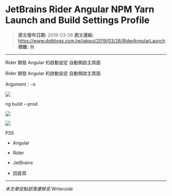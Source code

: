 # JetBrains Rider Angular NPM Yarn Launch and Build Settings Profile

> **原文發布日期:** 2019-03-26
> **原文連結:** https://www.dotblogs.com.tw/jakeuj/2019/03/26/RiderAngularLaunch
> **標籤:** 無

---

Rider 開發 Angular 的啟動設定 自動開啟主頁面

Rider 開發 Angular 的啟動設定 自動開啟主頁面

Argument：-o

![](https://dotblogsfile.blob.core.windows.net/user/jakeuj/e6602e36-03b4-4c8b-ad36-77a45c421a79/1553595559_66288.jpg)

ng build --prod

![](https://dotblogsfile.blob.core.windows.net/user/jakeuj/e6602e36-03b4-4c8b-ad36-77a45c421a79/1559131227_82419.PNG)

![](https://card.psnprofiles.com/1/jakeuj.png)

PS5

* Angular
* Rider
* JetBrains

* 回首頁

---

*本文章從點部落遷移至 Writerside*
